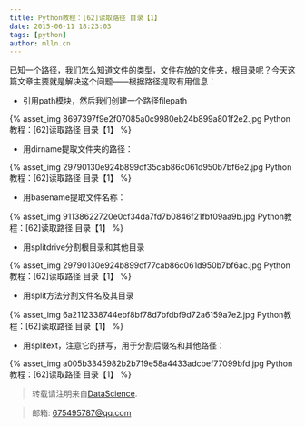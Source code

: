 ```yaml
---
title: Python教程：[62]读取路径 目录【1】
date: 2015-06-11 18:23:03
tags: [python]
author: mlln.cn
---
```

已知一个路径，我们怎么知道文件的类型，文件存放的文件夹，根目录呢？今天这篇文章主要就是解决这个问题——根据路径提取有用信息：

- 引用path模块，然后我们创建一个路径filepath

{% asset_img 8697397f9e2f07085a0c9980eb24b899a801f2e2.jpg Python教程：[62]读取路径 目录【1】 %}

- 用dirname提取文件夹的路径：

{% asset_img 29790130e924b899df35cab86c061d950b7bf6e2.jpg Python教程：[62]读取路径 目录【1】 %}

- 用basename提取文件名称：

{% asset_img 91138622720e0cf34da7fd7b0846f21fbf09aa9b.jpg Python教程：[62]读取路径 目录【1】 %}

- 用splitdrive分割根目录和其他目录

{% asset_img 29790130e924b899df77cab86c061d950b7bf6ac.jpg Python教程：[62]读取路径 目录【1】 %}

- 用split方法分割文件名及其目录

{% asset_img 6a2112338744ebf8bf78d7bfdbf9d72a6159a7e2.jpg Python教程：[62]读取路径 目录【1】 %}

- 用splitext，注意它的拼写，用于分割后缀名和其他路径：

{% asset_img a005b3345982b2b719e58a4433adcbef77099bfd.jpg Python教程：[62]读取路径 目录【1】 %}

> 转载请注明来自[DataScience](http://mlln.cn).

> 邮箱: 675495787@qq.com 
